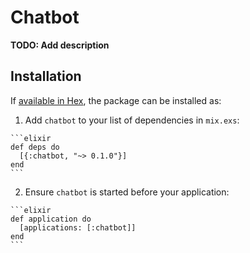# Chatbot

**TODO: Add description**

## Installation

If [available in Hex](https://hex.pm/docs/publish), the package can be installed as:

  1. Add `chatbot` to your list of dependencies in `mix.exs`:

    ```elixir
    def deps do
      [{:chatbot, "~> 0.1.0"}]
    end
    ```

  2. Ensure `chatbot` is started before your application:

    ```elixir
    def application do
      [applications: [:chatbot]]
    end
    ```

